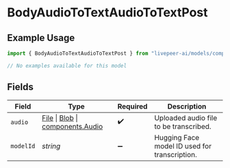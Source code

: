 # BodyAudioToTextAudioToTextPost

## Example Usage

```typescript
import { BodyAudioToTextAudioToTextPost } from "livepeer-ai/models/components";

// No examples available for this model
```

## Fields

| Field                                                                                                                                                                                | Type                                                                                                                                                                                 | Required                                                                                                                                                                             | Description                                                                                                                                                                          |
| ------------------------------------------------------------------------------------------------------------------------------------------------------------------------------------ | ------------------------------------------------------------------------------------------------------------------------------------------------------------------------------------ | ------------------------------------------------------------------------------------------------------------------------------------------------------------------------------------ | ------------------------------------------------------------------------------------------------------------------------------------------------------------------------------------ |
| `audio`                                                                                                                                                                              | [File](https://developer.mozilla.org/en-US/docs/Web/API/File) \| [Blob](https://developer.mozilla.org/en-US/docs/Web/API/Blob) \| [components.Audio](../../models/components/audio.md) | :heavy_check_mark:                                                                                                                                                                   | Uploaded audio file to be transcribed.                                                                                                                                               |
| `modelId`                                                                                                                                                                            | *string*                                                                                                                                                                             | :heavy_minus_sign:                                                                                                                                                                   | Hugging Face model ID used for transcription.                                                                                                                                        |